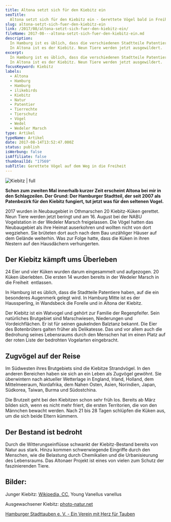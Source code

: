 ```yaml
---
title: Altona setzt sich für den Kiebitz ein
seoTitle:
  Altona setzt sich für den Kiebitz ein - Gerettete Vögel bald in Freiheit
slug: altona-setzt-sich-fuer-den-kiebitz-ein
link: /2017/08/altona-setzt-sich-fuer-den-kiebitz-ein/
fileName: 2017-08---altona-setzt-sich-fuer-den-kiebitz-ein.md
description:
  In Hamburg ist es üblich, dass die verschiedenen Stadtteile Patentiere haben.
  In Altona ist es der Kiebitz. Neun Tiere werden jetzt ausgewildert.
excerpt:
  In Hamburg ist es üblich, dass die verschiedenen Stadtteile Patentiere haben.
  In Altona ist es der Kiebitz. Neun Tiere werden jetzt ausgewildert.
focusKeyword: Kiebitz
labels:
  - Altona
  - Hamburg
  - Hamburg
  - ilikebirds
  - Kiebitz
  - Natur
  - Patentier
  - Tierrechte
  - Tierschutz
  - Vögel
  - Wedel
  - Wedeler Marsch
type: Artikel
typeName: Artikel
date: 2017-08-14T13:52:47.000Z
status: publish
isWerbung: false
isAffiliate: false
thumbnailId: "17569"
subTitle: Gerettete Vögel auf dem Weg in die Freiheit
---
```


![Kiebitz | full](http://cardamonchai.com/wp-content/uploads/2017/08/1024px-Young_Vanellus_vanellus-960x720.jpg)

<strong>Schon zum zweiten Mal innerhalb kurzer Zeit erscheint Altona bei mir in
den Schlagzeilen. Der Grund: Der Hamburger Stadtteil, der seit 2007 als
Patenbezirk für den Kiebitz fungiert, tut jetzt was für den seltenen
Vogel.</strong>

2017 wurden in Neubaugebiet in Othmarschen 20 Kiebitz-Küken gerettet. Neun Tiere
werden jetzt beringt und am 16. August bei der NABU Vogelstation in der Wedeler
Marsch freigelassen. Die Vögel hatten das Neubaugebiet als ihre Heimat
auserkohren und wollten nicht von dort wegziehen. Sie brüteten dort auch nach
dem Bau unzähliger Häuser auf dem Gelände weiterhin. Was zur Folge hatte, dass
die Küken in ihren Nestern auf den Hausdächern verhungerten.

## Der Kiebitz kämpft ums Überleben

24 Eier und vier Küken wurden darum eingesammelt und aufgezogen. 20 Küken
überlebten. Die ersten 14 wurden bereits in der Wedeler Marsch in die Freiheit
 entlassen.

In Hamburg ist es üblich, dass die Stadtteile Patentiere haben, auf die ein
besonderes Augenmerk gelegt wird. In Hamburg Mitte ist es der Haussperling, in
Wandsbeck die Forelle und in Altona der Kiebitz.

Der Kiebitz ist ein Watvogel und gehört zur Familie der Regenpfeifer. Sein
natürliches Brutgebiet sind Marschwiesen, Niederungen und Vordeichflächen. Er
ist für seinen gaukelnden Balztanz bekannt. Die Eier des Botenbrüters galten
früher als Delikatesse. Das und vor allem auch die Bedrohung seines Lebensraums
durch den Menschen hat im einen Platz auf der roten Liste der bedrohten
Vogelarten eingebracht.

## Zugvögel auf der Reise

Im Südwesten ihres Brutgebiets sind die Kiebitze Strandvögel. In den anderen
Bereichen haben sie sich an ein Leben als Zugvögel gewöhnt. Sie überwintern nach
aktueller Wetterlage in England, Irland, Holland, dem Mittelmeeraum, Nordafrika,
dem Nahen Osten, Asien, Norindien, Japan, Südkorea, Taiwan, Burma und
Südostchina.

Die Brutzeit geht bei den Kiebitzen schon sehr früh los. Bereits ab März bilden
sich, wenn es nicht mehr friert, die ersten Territorien, die von den Männchen
bewacht werden. Nach 21 bis 28 Tagen schlüpfen die Küken aus, um die sich beide
Eltern kümmern.

## Der Bestand ist bedroht

Durch die Witterungseinflüsse schwankt der Kiebitz-Bestand bereits von Natur aus
stark. Hinzu kommen schwerwiegende Eingriffe durch den Menschen, wie die
Belastung durch Chemikalien und die Urbanisieurung des Lebensraums. Das Altonaer
Projekt ist eines von vielen zum Schutz der faszinierenden Tiere.

## Bilder:

Junger Kiebitz:
[Wikipedia, CC](https://commons.wikimedia.org/wiki/File:Young_Vanellus_vanellus.jpg),
Young Vanellus vanellus

Ausgewachsener Kiebitz:
[photo-natur.net](https://commons.wikimedia.org/wiki/File:Northern-Lapwing-Vanellus-vanellus.jpg)

[Hamburger Stadttauben e. V. - Ein Verein mit Herz für Tauben](/2016/05/hamburger-stadttauben-e-v/)

